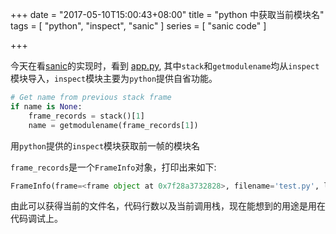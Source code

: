 +++
date = "2017-05-10T15:00:43+08:00"
title = "python 中获取当前模块名"
tags = [ "python", "inspect", "sanic" ]
series = [ "sanic code" ]

+++

今天在看[sanic](https://github.com/channelcat/sanic)的实现时，看到 [app.py](https://github.com/channelcat/sanic/blob/master/sanic/app.py#L45), 其中`stack`和`getmodulename`均从`inspect`模块导入，`inspect`模块主要为`python`提供自省功能。

```python
# Get name from previous stack frame
if name is None:
    frame_records = stack()[1]
    name = getmodulename(frame_records[1])
```

用`python`提供的`inspect`模块获取前一帧的模块名

`frame_records`是一个`FrameInfo`对象，打印出来如下:

```python
FrameInfo(frame=<frame object at 0x7f28a3732828>, filename='test.py', lineno=12, function='<module>', code_context=['print(foo(None))\n'], index=0)
```

由此可以获得当前的文件名，代码行数以及当前调用栈，现在能想到的用途是用在代码调试上。
